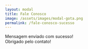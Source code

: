 ```yaml
---
layout: modal
title: Fale Conosco
image: /assets/images/modal-gota.png
permalink: /fale-conosco-sucesso
---
```


<p class="text-center text-success">
  Mensagem enviado com sucesso!
  <br>
  Obrigado pelo contato!
</p>
